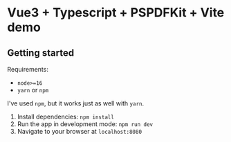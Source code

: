 # Vue3 + Typescript + PSPDFKit + Vite demo

## Getting started

Requirements:
- `node>=16`
- `yarn` or `npm`

I've used `npm`, but it works just as well with `yarn`.

1. Install dependencies: `npm install`
2. Run the app in development mode: `npm run dev`
3. Navigate to your browser at `localhost:8080`

